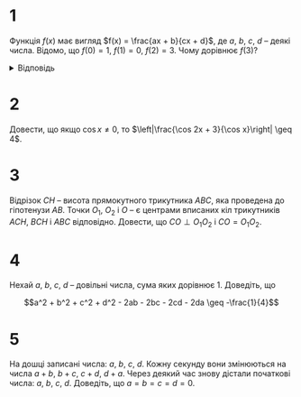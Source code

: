 # 1
Функція $f(x)$ має вигляд $f(x) = \frac{ax + b}{cx + d}$, де $a$, $b$, $c$, $d$ – деякі числа. Відомо, що $f(0) = 1$, $f(1) = 0$, $f(2) = 3$. Чому дорівнює $f(3)$?
<details><summary>Відповідь</summary>

$f(3) = 2$
</details>

# 2
Довести, що якщо $\cos{x} \neq 0$, то $\left|\frac{\cos 2x + 3}{\cos x}\right| \geq 4$.
# 3
Відрізок $CH$ – висота прямокутного трикутника $ABC$, яка проведена до гіпотенузи $AB$. Точки $O_1$, $O_2$ і $O$ – є центрами вписаних кіл трикутників $ACH$, $BCH$ і $ABC$ відповідно. Довести, що $CO \perp O_1O_2$ і $CO= O_1O_2$.
# 4
Нехай $a$, $b$, $c$, $d$ – довільні числа, сума яких дорівнює 1. Доведіть, що
```math
a^2 + b^2 + c^2 + d^2 - 2ab - 2bc - 2cd - 2da \geq -\frac{1}{4}
```
# 5
На дошці записані числа: $a$, $b$, $c$, $d$. Кожну секунду вони змінюються на числа $a+b$, $b+c$, $c+d$, $d+a$. Через деякий час знову дістали початкові числа: $a$, $b$, $c$, $d$. Доведіть, що $a = b = c = d = 0$.

